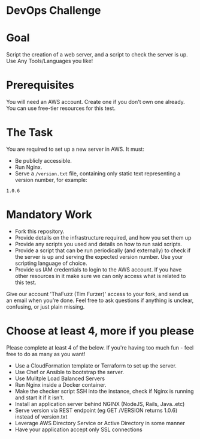 DevOps Challenge
==========================

# Goal

Script the creation of a web server, and a script to check the server is up. Use Any Tools/Languages you like!

# Prerequisites

You will need an AWS account. Create one if you don't own one already. You can use free-tier resources for this test.

# The Task

You are required to set up a new server in AWS. It must:

* Be publicly accessible.
* Run Nginx.
* Serve a `/version.txt` file, containing only static text representing a version number, for example:

```
1.0.6
```

# Mandatory Work

* Fork this repository.
* Provide details on the infrastructure required, and how you set them up
* Provide any scripts you used and details on how to run said scripts.
* Provide a script that can be run periodically (and externally) to check if the server is up and serving the expected version number. Use your scripting language of choice.
* Provide us IAM credentials to login to the AWS account. If you have other resources in it make sure we can only access what is related to this test.

Give our account 'ThaFuzz (Tim Furzer)' access to your fork, and send us an email when you’re done. Feel free to ask questions if anything is unclear, confusing, or just plain missing.

# Choose at least 4, more if you please

Please complete at least 4 of the below. If you're having too much fun - feel free to do as many as you want!

* Use a CloudFormation template or Terraform to set up the server.
* Use Chef or Ansible to bootstrap the server.
* Use Mulitple Load Balanced Servers
* Run Nginx inside a Docker container.
* Make the checker script SSH into the instance, check if Nginx is running and start it if it isn't.
* Install an application server behind NGINX (NodeJS, Rails, Java..etc)
* Serve version via REST endpoint (eg GET /VERSION returns 1.0.6) instead of version.txt
* Leverage AWS Directory Service or Active Directory in some manner
* Have your application accept only SSL connections
